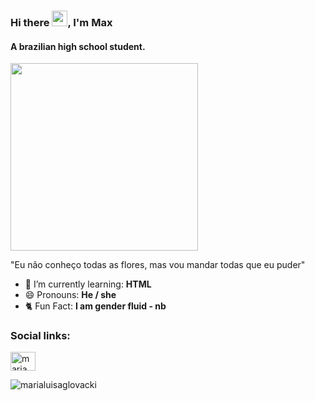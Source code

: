 ### Hi there <img height = "25" src = "https://media.tenor.com/SNL9_xhZl9oAAAAi/waving-hand-joypixels.gif">, I'm Max
#### A brazilian high school student.
<img height = "300" src = https://i.ytimg.com/vi/SQJrYw1QvSQ/maxresdefault.jpg>

"Eu não conheço todas as flores, mas vou mandar todas que eu puder"

- 🌱 I’m currently learning: **HTML**
- 😄 Pronouns: **He / she**
- 🐈 Fun Fact: **I am gender fluid - nb**

<h3 align="left">Social links:</h3>
<p align="left">
<a href="https://instagram.com/maria.glovacki" target="blank"><img align="center" src="https://raw.githubusercontent.com/rahuldkjain/github-profile-readme-generator/master/src/images/icons/Social/instagram.svg" alt="maria.glovacki" height="30" width="40" /></a>
</p>
<p><img align="center" src="https://github-readme-stats.vercel.app/api/top-langs?username=marialuisaglovacki&show_icons=true&locale=en&layout=compact" alt="marialuisaglovacki" /></p>

